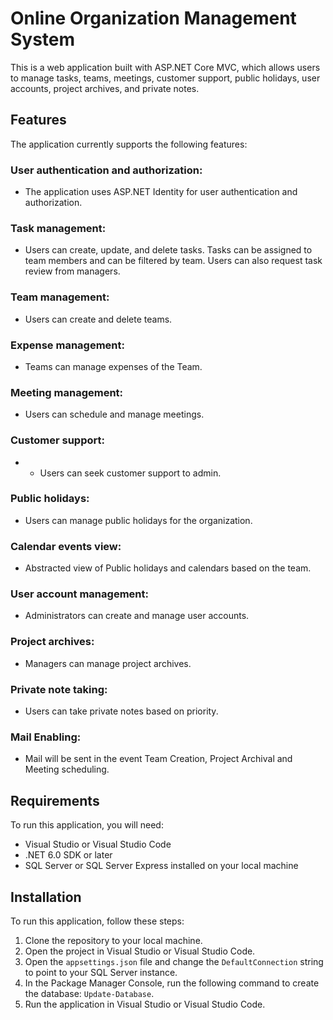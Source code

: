 # Online Organization Management System

This is a web application built with ASP.NET Core MVC, which allows users to manage tasks, teams, meetings, customer support, public holidays, user accounts, project archives, and private notes.

## Features
The application currently supports the following features:

### User authentication and authorization: 
- The application uses ASP.NET Identity for user authentication and authorization.

### Task management: 
- Users can create, update, and delete tasks. Tasks can be assigned to team members and can be filtered by team. Users can also request task review from managers.

### Team management: 
- Users can create and delete teams.

### Expense management: 
- Teams can manage expenses of the Team.

### Meeting management: 
- Users can schedule and manage meetings.

### Customer support: 
- - Users can seek customer support to admin.

### Public holidays: 
- Users can manage public holidays for the organization.

### Calendar events view: 
- Abstracted view of Public holidays and calendars based on the team.

### User account management: 
- Administrators can create and manage user accounts.

### Project archives: 
- Managers can manage project archives.

### Private note taking: 
- Users can take private notes based on priority.

### Mail Enabling:
- Mail will be sent in the event Team Creation, Project Archival and Meeting scheduling.

## Requirements
To run this application, you will need:

- Visual Studio or Visual Studio Code
- .NET 6.0 SDK or later
- SQL Server or SQL Server Express installed on your local machine

## Installation
To run this application, follow these steps:

1. Clone the repository to your local machine.
2. Open the project in Visual Studio or Visual Studio Code.
3. Open the `appsettings.json` file and change the `DefaultConnection` string to point to your SQL Server instance.
4. In the Package Manager Console, run the following command to create the database: `Update-Database`.
5. Run the application in Visual Studio or Visual Studio Code.

